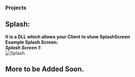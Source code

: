 ### Projects
## Splash:
**It is a DLL which allows your Client to show SplashScreen** <br />
**Example Splash Screen:** <br />
***Splash Screen 1:*** <br />
![Splash](https://github.com/dastgir/Scripts/raw/master/DLL/Splash/Splash_Examples/Splash.bmp)

## More to be Added Soon.
